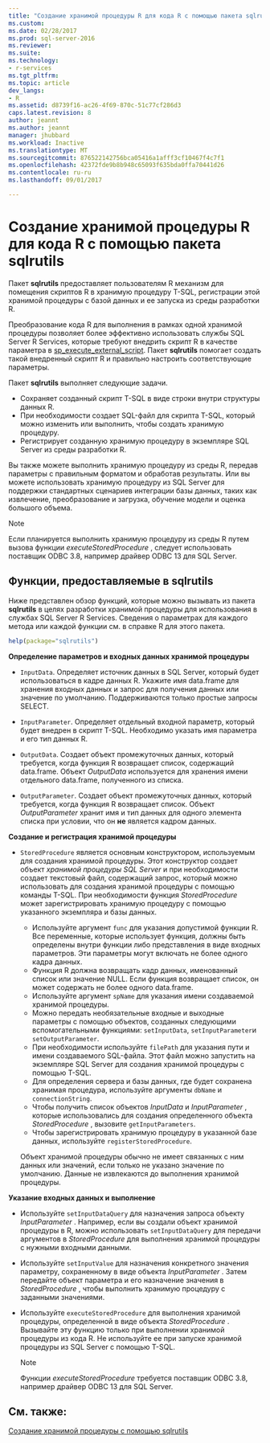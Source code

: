 ```yaml
---
title: "Создание хранимой процедуры R для кода R с помощью пакета sqlrutils | Документация Майкрософт"
ms.custom: 
ms.date: 02/28/2017
ms.prod: sql-server-2016
ms.reviewer: 
ms.suite: 
ms.technology:
- r-services
ms.tgt_pltfrm: 
ms.topic: article
dev_langs:
- R
ms.assetid: d8739f16-ac26-4f69-870c-51c77cf286d3
caps.latest.revision: 8
author: jeannt
ms.author: jeannt
manager: jhubbard
ms.workload: Inactive
ms.translationtype: MT
ms.sourcegitcommit: 876522142756bca05416a1afff3cf10467f4c7f1
ms.openlocfilehash: 42372fde9b8b948c65093f635bda0ffa70441d26
ms.contentlocale: ru-ru
ms.lasthandoff: 09/01/2017

---
```

# <a name="generating-an-r-stored-procedure-for-r-code-using-the-sqlrutils-package"></a>Создание хранимой процедуры R для кода R с помощью пакета sqlrutils
Пакет **sqlrutils** предоставляет пользователям R механизм для помещения скриптов R в хранимую процедуру T-SQL, регистрации этой хранимой процедуры с базой данных и ее запуска из среды разработки R. 

Преобразование кода R для выполнения в рамках одной хранимой процедуры позволяет более эффективно использовать службы SQL Server R Services, которые требуют внедрить скрипт R в качестве параметра в [sp_execute_external_script](../../relational-databases/system-stored-procedures/sp-execute-external-script-transact-sql.md). Пакет **sqlrutils** помогает создать такой внедренный скрипт R и правильно настроить соответствующие параметры.

Пакет **sqlrutils** выполняет следующие задачи.

- Сохраняет созданный скрипт T-SQL в виде строки внутри структуры данных R.
- При необходимости создает SQL-файл для скрипта T-SQL, который можно изменить или выполнить, чтобы создать хранимую процедуру.
- Регистрирует созданную хранимую процедуру в экземпляре SQL Server из среды разработки R.

Вы также можете выполнить хранимую процедуру из среды R, передав параметры с правильным форматом и обработав результаты. Или вы можете использовать хранимую процедуру из SQL Server для поддержки стандартных сценариев интеграции базы данных, таких как извлечение, преобразование и загрузка, обучение модели и оценка большого объема.

  > [!NOTE]
  > Если планируется выполнить хранимую процедуру из среды R путем вызова функции *executeStoredProcedure* , следует использовать поставщик ODBC 3.8, например драйвер ODBC 13 для SQL Server.  
  
## <a name="functions-provided-in-sqlrutils"></a>Функции, предоставляемые в sqlrutils

Ниже представлен обзор функций, которые можно вызывать из пакета **sqlrutils** в целях разработки хранимой процедуры для использования в службах SQL Server R Services. Сведения о параметрах для каждого метода или каждой функции см. в справке R для этого пакета.

```R
help(package="sqlrutils") 
```

**Определение параметров и входных данных хранимой процедуры**

- `InputData`. Определяет источник данных в SQL Server, который будет использоваться в кадре данных R. Укажите имя data.frame для хранения входных данных и запрос для получения данных или значение по умолчанию. Поддерживаются только простые запросы SELECT.

- `InputParameter`. Определяет отдельный входной параметр, который будет внедрен в скрипт T-SQL. Необходимо указать имя параметра и его тип данных R.

- `OutputData`. Cоздает объект промежуточных данных, который требуется, когда функция R возвращает список, содержащий data.frame. 
   Объект *OutputData* используется для хранения имени отдельного data.frame, полученного из списка. 

- `OutputParameter`. Cоздает объект промежуточных данных, который требуется, когда функция R возвращает список. Объект *OutputParameter* хранит имя и тип данных для одного элемента списка при условии, что он **не** является кадром данных. 


**Создание и регистрация хранимой процедуры**


- `StoredProcedure` является основным конструктором, используемым для создания хранимой процедуры.  Этот конструктор создает объект *хранимой процедуры SQL Server* и при необходимости создает текстовый файл, содержащий запрос, который можно использовать для создания хранимой процедуры с помощью команды T-SQL. При необходимости функция *StoredProcedure* может зарегистрировать хранимую процедуру с помощью указанного экземпляра и базы данных.

   + Используйте аргумент `func` для указания допустимой функции R. Все переменные, которые использует функция, должны быть определены внутри функции либо представления в виде входных параметров. Эти параметры могут включать не более одного кадра данных.
   + Функция R должна возвращать кадр данных, именованный список или значение NULL. Если функция возвращает список, он может содержать не более одного data.frame.
   + Используйте аргумент `spName` для указания имени создаваемой хранимой процедуры.
   + Можно передать необязательные входные и выходные параметры с помощью объектов, созданных следующими вспомогательными функциями: `setInputData`, `setInputParameter`и `setOutputParameter`.
   +  При необходимости используйте `filePath` для указания пути и имени создаваемого SQL-файла. Этот файл можно запустить на экземпляре SQL Server для создания хранимой процедуры с помощью T-SQL.
   + Для определения сервера и базы данных, где будет сохранена хранимая процедура, используйте аргументы `dbName` и  `connectionString`.
   + Чтобы получить список объектов *InputData* и *InputParameter* , которые использовались для создания определенного объекта *StoredProcedure* , вызовите `getInputParameters`. 
   + Чтобы зарегистрировать хранимую процедуру в указанной базе данных, используйте `registerStoredProcedure`.

   Объект хранимой процедуры обычно не имеет связанных с ним данных или значений, если только не указано значение по умолчанию. Данные не извлекаются до выполнения хранимой процедуры. 


**Указание входных данных и выполнение**

- Используйте `setInputDataQuery` для назначения запроса объекту *InputParameter* . Например, если вы создали объект хранимой процедуры в R, можно использовать `setInputDataQuery` для передачи аргументов в *StoredProcedure* для выполнения хранимой процедуры с нужными входными данными.

- Используйте `setInputValue` для назначения конкретного значения параметру, сохраненному в виде объекта *InputParameter* . Затем передайте объект параметра и его назначение значения в *StoredProcedure* , чтобы выполнить хранимую процедуру с заданными значениями.

- Используйте `executeStoredProcedure` для выполнения хранимой процедуры, определенной в виде объекта *StoredProcedure* . Вызывайте эту функцию только при выполнении хранимой процедуры из кода R. Не используйте ее при запуске хранимой процедуры из SQL Server с помощью T-SQL.

  > [!NOTE]
  > Функции *executeStoredProcedure* требуется поставщик ODBC 3.8, например драйвер ODBC 13 для SQL Server.  
  
  



## <a name="see-also"></a>См. также:
[Создание хранимой процедуры с помощью sqlrutils](../../advanced-analytics/r-services/how-to-create-a-stored-procedure-using-sqlrutils.md)


